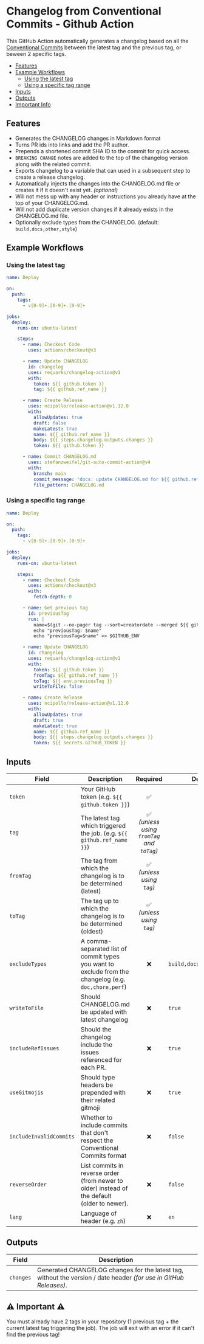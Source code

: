 # Changelog from Conventional Commits - Github Action

This GitHub Action automatically generates a changelog based on all the [Conventional Commits](https://www.conventionalcommits.org) between the latest tag and the previous tag, or beween 2 specific tags.

- [Features](#features)
- [Example Workflows](#example-workflows)
  - [Using the latest tag](#using-the-latest-tag)
  - [Using a specific tag range](#using-a-specific-tag-range)
- [Inputs](#inputs)
- [Outputs](#outputs)
- [Important Info](#warning-important-warning)

## Features

- Generates the CHANGELOG changes in Markdown format
- Turns PR ids into links and add the PR author.
- Prepends a shortened commit SHA ID to the commit for quick access.
- `BREAKING CHANGE` notes are added to the top of the changelog version along with the related commit.
- Exports changelog to a variable that can used in a subsequent step to create a release changelog.
- Automatically injects the changes into the CHANGELOG.md file or creates it if it doesn't exist yet. *(optional)*
- Will not mess up with any header or instructions you already have at the top of your CHANGELOG.md.
- Will not add duplicate version changes if it already exists in the CHANGELOG.md file.
- Optionally exclude types from the CHANGELOG. (default: `build,docs,other,style`)

## Example Workflows

### Using the latest tag

``` yaml
name: Deploy

on:
  push:
    tags:
      - v[0-9]+.[0-9]+.[0-9]+

jobs:
  deploy:
    runs-on: ubuntu-latest

    steps:
      - name: Checkout Code
        uses: actions/checkout@v3

      - name: Update CHANGELOG
        id: changelog
        uses: requarks/changelog-action@v1
        with:
          token: ${{ github.token }}
          tag: ${{ github.ref_name }}

      - name: Create Release
        uses: ncipollo/release-action@v1.12.0
        with:
          allowUpdates: true
          draft: false
          makeLatest: true
          name: ${{ github.ref_name }}
          body: ${{ steps.changelog.outputs.changes }}
          token: ${{ github.token }}

      - name: Commit CHANGELOG.md
        uses: stefanzweifel/git-auto-commit-action@v4
        with:
          branch: main
          commit_message: 'docs: update CHANGELOG.md for ${{ github.ref_name }} [skip ci]'
          file_pattern: CHANGELOG.md
```

### Using a specific tag range

``` yaml
name: Deploy

on:
  push:
    tags:
      - v[0-9]+.[0-9]+.[0-9]+

jobs:
  deploy:
    runs-on: ubuntu-latest

    steps:
      - name: Checkout Code
        uses: actions/checkout@v3
        with:
          fetch-depth: 0

      - name: Get previous tag
        id: previousTag
        run: |
          name=$(git --no-pager tag --sort=creatordate --merged ${{ github.ref_name }} | tail -2 | head -1)
          echo "previousTag: $name"
          echo "previousTag=$name" >> $GITHUB_ENV

      - name: Update CHANGELOG
        id: changelog
        uses: requarks/changelog-action@v1
        with:
          token: ${{ github.token }}
          fromTag: ${{ github.ref_name }}
          toTag: ${{ env.previousTag }}
          writeToFile: false

      - name: Create Release
        uses: ncipollo/release-action@v1.12.0
        with:
          allowUpdates: true
          draft: true
          makeLatest: true
          name: ${{ github.ref_name }}
          body: ${{ steps.changelog.outputs.changes }}
          token: ${{ secrets.GITHUB_TOKEN }}
```

## Inputs

| Field | Description | Required | Default |
|-------|-------------|:--------:|---------|
| `token` | Your GitHub token (e.g. `${{ github.token }}`) | :white_check_mark: | |
| `tag` | The latest tag which triggered the job. (e.g. `${{ github.ref_name }}`) | :white_check_mark: <br> *(unless using `fromTag` and `toTag`)* | |
| `fromTag` | The tag from which the changelog is to be determined (latest) | :white_check_mark: <br> *(unless using `tag`)* | |
| `toTag` | The tag up to which the changelog is to be determined (oldest) | :white_check_mark: <br> *(unless using `tag`)* | |
| `excludeTypes` | A comma-separated list of commit types you want to exclude from the changelog (e.g. `doc,chore,perf`) | :x: | `build,docs,other,style` |
| `writeToFile` | Should CHANGELOG.md be updated with latest changelog | :x: | `true` |
| `includeRefIssues` | Should the changelog include the issues referenced for each PR. | :x: | `true` |
| `useGitmojis` | Should type headers be prepended with their related gitmoji | :x: | `true` |
| `includeInvalidCommits` | Whether to include commits that don't respect the Conventional Commits format | :x: | `false` |
| `reverseOrder` | List commits in reverse order (from newer to older) instead of the default (older to newer). | :x: | `false` |
| `lang` | Language of header (e.g. `zh`) | :x: | `en` |

## Outputs

| Field | Description |
|-------|-------------|
| `changes` | Generated CHANGELOG changes for the latest tag, without the version / date header *(for use in GitHub Releases)*. |

## :warning: Important :warning:

You must already have 2 tags in your repository (1 previous tag + the current latest tag triggering the job). The job will exit with an error if it can't find the previous tag!
